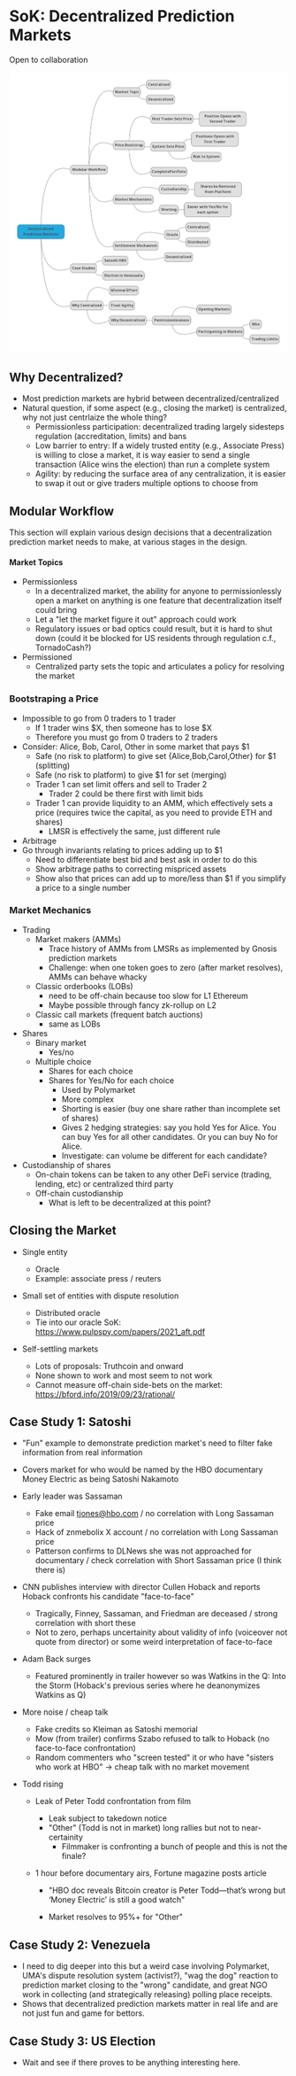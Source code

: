 # SoK: Decentralized Prediction Markets

Open to collaboration

![c5aeb58089b211ef889df3bb06833c5b.map](./c5aeb58089b211ef889df3bb06833c5b.map.png)



## Why Decentralized?

* Most prediction markets are hybrid between decentralized/centralized
* Natural question, if some aspect (e.g., closing the market) is centralized, why not just centrlaize the whole thing?
  * Permissionless participation: decentralized trading largely sidesteps regulation (accreditation, limits) and bans
  * Low barrier to entry: If a widely trusted entity (e.g., Associate Press) is willing to close a market, it is way easier to send a single transaction (Alice wins the election) than run a complete system
  * Agility: by reducing the surface area of any centralization, it is easier to swap it out or give traders multiple options to choose from



## Modular Workflow

This section will explain various design decisions that a decentralization prediction market needs to make, at various stages in the design.

#### Market Topics

* Permissionless
  * In a decentralized market, the ability for anyone to permissionlessly open a market on anything is one feature that decentralization itself could bring
  * Let a "let the market figure it out" approach could work
  * Regulatory issues or bad optics could result, but it is hard to shut down (could it be blocked for US residents through regulation c.f., TornadoCash?)
* Permissioned
  * Centralized party sets the topic and articulates a policy for resolving the market

### Bootstraping a Price

* Impossible to go from 0 traders to 1 trader
  * If 1 trader wins \$X, then someone has to lose \$X
  * Therefore you must go from 0 traders to 2 traders
* Consider: Alice, Bob, Carol, Other in some market that pays \$1
  * Safe (no risk to platform) to give set {Alice,Bob,Carol,Other} for \$1 (splitting)
  * Safe (no risk to platform) to give \$1 for set (merging)
  * Trader 1 can set limit offers and sell to Trader 2
    * Trader 2 could be there first with limit bids
  * Trader 1 can provide liquidity to an AMM, which effectively sets a price (requires twice the capital, as you need to provide ETH and shares)
    * LMSR is effectively the same, just different rule
*  Arbitrage
  * Go through invariants relating to prices adding up to \$1
    * Need to differentiate best bid and best ask in order to do this
    * Show arbitrage paths to correcting mispriced assets
    * Show also that prices can add up to more/less than \$1 if you simplify a price to a single number

### Market Mechanics

* Trading
  * Market makers (AMMs)
    * Trace history of AMMs from LMSRs as implemented by Gnosis prediction markets
    * Challenge: when one token goes to zero (after market resolves), AMMs can behave whacky
  * Classic orderbooks (LOBs)
    * need to be off-chain because too slow for L1 Ethereum
    * Maybe possible through fancy zk-rollup on L2
  * Classic call markets (frequent batch auctions)
    * same as LOBs
* Shares
  * Binary market
    * Yes/no
  * Multiple choice
    * Shares for each choice
    * Shares for Yes/No for each choice
      * Used by Polymarket
      * More complex
      * Shorting is easier (buy one share rather than incomplete set of shares)
      * Gives 2 hedging strategies: say you hold Yes for Alice. You can buy Yes for all other candidates. Or you can buy No for Alice.
      * Investigate: can volume be different for each candidate?
* Custodianship of shares
  * On-chain tokens can be taken to any other DeFi service (trading, lending, etc) or centralized third party
  * Off-chain custodianship 
    * What is left to be decentralized at this point?

## Closing the Market

* Single entity

  * Oracle
  * Example: associate press / reuters

* Small set of entities with dispute resolution

  * Distributed oracle
  * Tie into our oracle SoK: https://www.pulpspy.com/papers/2021_aft.pdf

* Self-settling markets

  * Lots of proposals: Truthcoin and onward
  * None shown to work and most seem to not work
  * Cannot measure off-chain side-bets on the market: https://bford.info/2019/09/23/rational/

  

## Case Study 1: Satoshi

* "Fun" example to demonstrate prediction market's need to filter fake information from real information

* Covers market for who would be named by the HBO documentary Money Electric as being Satoshi Nakamoto

* Early leader was Sassaman

  * Fake email tjones@hbo.com / no correlation with Long Sassaman price
  * Hack of znmebolix X account / no correlation with Long Sassaman price
  * Patterson confirms to DLNews she was not approached for documentary / check correlation with Short Sassaman price (I think there is)

* CNN publishes interview with director Cullen Hoback and reports Hoback confronts his candidate "face-to-face"

  * Tragically, Finney, Sassaman, and Friedman are deceased / strong correlation with short these
  * Not to zero, perhaps uncertainity about validity of info (voiceover not quote from director) or some weird interpretation of face-to-face

* Adam Back surges

  * Featured prominently in trailer however so was Watkins in the Q: Into the Storm (Hoback's previous series where he deanonymizes Watkins as Q)

* More noise / cheap talk

  * Fake credits so Kleiman as Satoshi memorial
  * Mow (from trailer) confirms Szabo refused to talk to Hoback (no face-to-face confrontation)
  * Random commenters who "screen tested" it or who have "sisters who work at HBO" -> cheap talk with no market movement

* Todd rising

  * Leak of Peter Todd confrontation from film

    * Leak subject to takedown notice
    * "Other" (Todd is not in market) long rallies but not to near-certainity
      * Filmmaker is confronting a bunch of people and this is not the finale?

  * 1 hour before documentary airs, Fortune magazine posts article

    * "HBO doc reveals Bitcoin creator is Peter Todd—that’s wrong but
      ‘Money Electric’ is still a good watch"

    * Market resolves to 95%+ for "Other"

      

## Case Study 2: Venezuela 

* I need to dig deeper into this but a weird case involving Polymarket, UMA's dispute resolution system (activist?), "wag the dog" reaction to prediction market closing to the "wrong" candidate, and great NGO work in collecting (and strategically releasing) polling place receipts.
* Shows that decentralized prediction markets matter in real life and are not just fun and game for bettors.



## Case Study 3: US Election

* Wait and see if there proves to be anything interesting here.